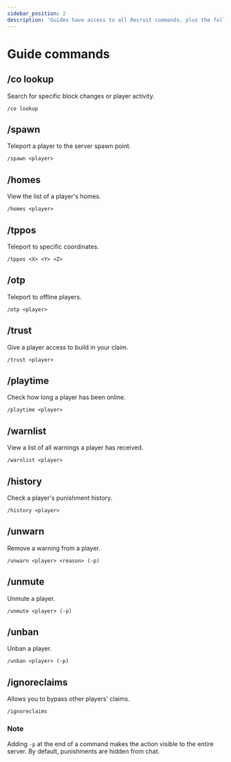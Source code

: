 ```yaml
---
sidebar_position: 2
description: 'Guides have access to all Recruit commands, plus the following:'
---
```

# Guide commands

## **/co lookup**

Search for specific block changes or player activity.

```
/co lookup
```

## **/spawn**

Teleport a player to the server spawn point.

```
/spawn <player>
```

## **/homes**

View the list of a player's homes.

```
/homes <player>
```

## **/tppos**

Teleport to specific coordinates.

```
/tppos <X> <Y> <Z>
```

## /otp

Teleport to offline players.

```
/otp <player>
```

## **/trust**

Give a player access to build in your claim.

```
/trust <player>
```

## **/playtime**

Check how long a player has been online.

```
/playtime <player>
```

## **/warnlist**

View a list of all warnings a player has received.

```
/warnlist <player>
```

## **/history**

Check a player's punishment history.

```
/history <player>
```

## **/unwarn**

Remove a warning from a player.

```
/unwarn <player> <reason> (-p)
```

## **/unmute**

Unmute a player.

```
/unmute <player> (-p)
```

## **/unban**

Unban a player.

```
/unban <player> (-p)
```



## **/ignoreclaims**

Allows you to bypass other players' claims.

```
/ignoreclaims
```

### Note

Adding `-p` at the end of a command makes the action visible to the entire server. By default, punishments are hidden from chat.



